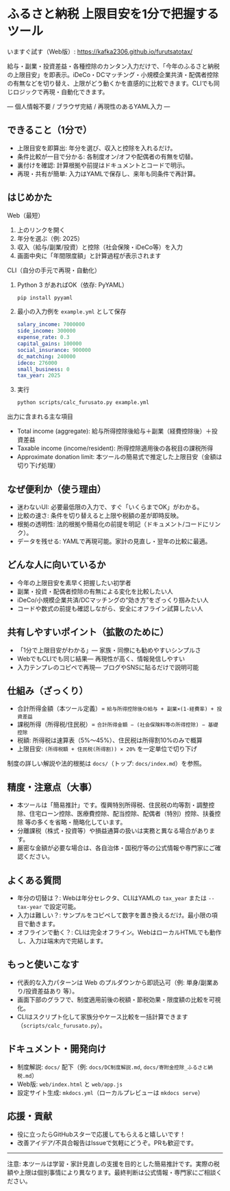 # ふるさと納税 上限目安を1分で把握するツール

いますぐ試す（Web版）: https://kafka2306.github.io/furutsatotax/

給与・副業・投資差益・各種控除のカンタン入力だけで、「今年のふるさと納税の上限目安」を即表示。iDeCo・DCマッチング・小規模企業共済・配偶者控除の有無などを切り替え、上限がどう動くかを直感的に比較できます。CLIでも同じロジックで再現・自動化できます。

— 個人情報不要 / ブラウザ完結 / 再現性のあるYAML入力 —

## できること（1分で）
- 上限目安を即算出: 年分を選び、収入と控除を入れるだけ。
- 条件比較が一目で分かる: 各制度オン/オフや配偶者の有無を切替。
- 裏付けを確認: 計算根拠や前提はドキュメントとコードで明示。
- 再現・共有が簡単: 入力はYAMLで保存し、来年も同条件で再計算。

## はじめかた

Web（最短）
1. 上のリンクを開く
2. 年分を選ぶ（例: 2025）
3. 収入（給与/副業/投資）と控除（社会保険・iDeCo等）を入力
4. 画面中央に「年間限度額」と計算過程が表示されます

CLI（自分の手元で再現・自動化）
1. Python 3 があればOK（依存: PyYAML）
   ```bash
   pip install pyyaml
   ```
2. 最小の入力例を `example.yml` として保存
   ```yaml
   salary_income: 7000000
   side_income: 300000
   expense_rate: 0.3
   capital_gains: 100000
   social_insurance: 900000
   dc_matching: 240000
   ideco: 276000
   small_business: 0
   tax_year: 2025
   ```
3. 実行
   ```bash
   python scripts/calc_furusato.py example.yml
   ```

出力に含まれる主な項目
- Total income (aggregate): 給与所得控除後給与＋副業（経費控除後）＋投資差益
- Taxable income (income/resident): 所得控除適用後の各税目の課税所得
- Approximate donation limit: 本ツールの簡易式で推定した上限目安（金額は切り下げ処理）

## なぜ便利か（使う理由）
- 迷わないUI: 必要最低限の入力で、すぐ「いくらまでOK」がわかる。
- 比較の速さ: 条件を切り替えると上限や税額の差が即時反映。
- 根拠の透明性: 法的根拠や簡易化の前提を明記（ドキュメント/コードにリンク）。
- データを残せる: YAMLで再現可能。家計の見直し・翌年の比較に最適。

## どんな人に向いているか
- 今年の上限目安を素早く把握したい初学者
- 副業・投資・配偶者控除の有無による変化を比較したい人
- iDeCo/小規模企業共済/DCマッチングの“効き方”をざっくり掴みたい人
- コードや数式の前提も確認しながら、安全にオフライン試算したい人

## 共有しやすいポイント（拡散のために）
- 「1分で上限目安がわかる」— 家族・同僚にも勧めやすいシンプルさ
- WebでもCLIでも同じ結果— 再現性が高く、情報発信しやすい
- 入力テンプレのコピペで再現— ブログやSNSに貼るだけで説明可能

## 仕組み（ざっくり）
- 合計所得金額（本ツール定義）= `給与所得控除後の給与 + 副業×(1-経費率) + 投資差益`
- 課税所得（所得税/住民税）= `合計所得金額 − (社会保険料等の所得控除) − 基礎控除`
- 税額: 所得税は速算表（5%〜45%）、住民税は所得割10%のみで概算
- 上限目安: `(所得税額 + 住民税(所得割)) × 20%` を一定単位で切り下げ

制度の詳しい解説や法的根拠は `docs/`（トップ: `docs/index.md`）を参照。

## 精度・注意点（大事）
- 本ツールは「簡易推計」です。復興特別所得税、住民税の均等割・調整控除、住宅ローン控除、医療費控除、配当控除、配偶者（特別）控除、扶養控除 等の多くを省略・簡略化しています。
- 分離課税（株式・投資等）や損益通算の扱いは実務と異なる場合があります。
- 厳密な金額が必要な場合は、各自治体・国税庁等の公式情報や専門家にご確認ください。

## よくある質問
- 年分の切替は？: Webは年分セレクタ、CLIはYAMLの `tax_year` または `--tax-year` で設定可能。
- 入力は難しい？: サンプルをコピペして数字を置き換えるだけ。最小限の項目で動きます。
- オフラインで動く？: CLIは完全オフライン。WebはローカルHTMLでも動作し、入力は端末内で完結します。

## もっと使いこなす
- 代表的な入力パターンは Web のプルダウンから即読込可（例: 単身/副業あり/投資差益あり 等）。
- 画面下部のグラフで、制度適用前後の税額・節税効果・限度額の比較を可視化。
- CLIはスクリプト化して家族分やケース比較を一括計算できます（`scripts/calc_furusato.py`）。

## ドキュメント・開発向け
- 制度解説: `docs/` 配下（例: `docs/DC制度解説.md`, `docs/寄附金控除_ふるさと納税.md`）
- Web版: `web/index.html` と `web/app.js`
- 設定サイト生成: `mkdocs.yml`（ローカルプレビューは `mkdocs serve`）

## 応援・貢献
- 役に立ったらGitHubスターで応援してもらえると嬉しいです！
- 改善アイデア/不具合報告はIssueで気軽にどうぞ。PRも歓迎です。

---

注意: 本ツールは学習・家計見直しの支援を目的とした簡易推計です。実際の税額や上限は個別事情により異なります。最終判断は公式情報・専門家にご相談ください。

